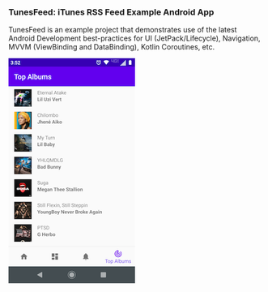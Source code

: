 ### TunesFeed: iTunes RSS Feed Example Android App

TunesFeed is an example project that demonstrates use of the latest Android Development best-practices
for UI (JetPack/Lifecycle), Navigation, MVVM (ViewBinding and DataBinding), Kotlin Coroutines, etc.

![Screenshot](images/tunesFeed-screeshot-topAlbums1-250x.png)

